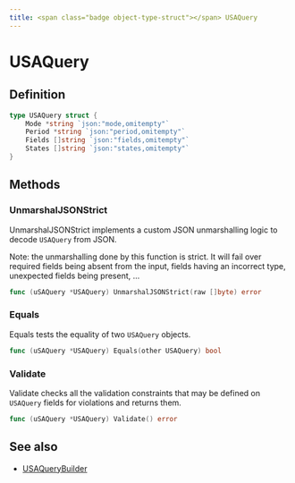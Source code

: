 ```yaml
---
title: <span class="badge object-type-struct"></span> USAQuery
---
```

# <span class="badge object-type-struct"></span> USAQuery

## Definition

```go
type USAQuery struct {
    Mode *string `json:"mode,omitempty"`
    Period *string `json:"period,omitempty"`
    Fields []string `json:"fields,omitempty"`
    States []string `json:"states,omitempty"`
}
```
## Methods

### <span class="badge object-method"></span> UnmarshalJSONStrict

UnmarshalJSONStrict implements a custom JSON unmarshalling logic to decode `USAQuery` from JSON.

Note: the unmarshalling done by this function is strict. It will fail over required fields being absent from the input, fields having an incorrect type, unexpected fields being present, …

```go
func (uSAQuery *USAQuery) UnmarshalJSONStrict(raw []byte) error
```

### <span class="badge object-method"></span> Equals

Equals tests the equality of two `USAQuery` objects.

```go
func (uSAQuery *USAQuery) Equals(other USAQuery) bool
```

### <span class="badge object-method"></span> Validate

Validate checks all the validation constraints that may be defined on `USAQuery` fields for violations and returns them.

```go
func (uSAQuery *USAQuery) Validate() error
```

## See also

 * <span class="badge builder"></span> [USAQueryBuilder](./builder-USAQueryBuilder.md)
